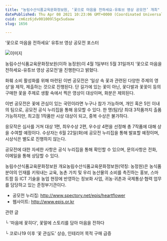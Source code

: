 ```yaml
---
title: "농림수산식품교육문화정보원, ‘꽃으로 마음을 전하세요-유튜브 영상 공모전’ 개최"
datePublished: Thu Apr 08 2021 10:23:06 GMT+0000 (Coordinated Universal Time)
cuid: cm6zz6jdv001009l5gx5udaaw
slug: 1656

---
```



‘꽃으로 마음을 전하세요’ 유튜브 영상 공모전 포스터

![이미지](https://cdn.hashnode.com/res/hashnode/image/upload/v1739247710516/e045a858-73e5-4567-ae65-7e99db991e38.jpeg)

농림수산식품교육문화정보원(이하 농정원)이 4월 1일부터 5월 31일까지 ‘꽃으로 마음을 전하세요-유튜브 영상 공모전’을 진행한다고 밝혔다.

화훼 소비 활성화를 위해 마련된 이번 공모전은 ‘일상 속 꽃과 관련된 다양한 주제의 영상’을 제작, 제출하는 것으로 진행된다. 단 길가에 있는 꽃이 아닌, 꽃다발과 꽃꽂이 등의 구매한 꽃을 주제로 생활 속에서 찍은 영상이 대상이며, 화분은 제외된다.

이번 공모전은 꽃에 관심이 있는 국민이라면 누구나 참가 가능하며, 개인 혹은 5인 이내의 팀으로, 공모전 공식 누리집을 통해 응모할 수 있다. 한 명(팀)당 최대 3작품까지 출품 가능하지만, 최고점 1작품만 시상 대상이 되고, 중복 수상은 불가하다.

응모작은 심사를 거쳐 대상 1편, 최우수상 2편, 우수상 4편을 선정해 총 7작품에 대해 상을 수여할 예정이다. 수상자는 6월 22일(화)에 공모전 누리집을 통해 발표할 예정이며, 시상식은 별도로 진행하지 않는다.

공모전에 대한 자세한 사항은 공식 누리집을 통해 확인할 수 있으며, 문의사항은 전화, 이메일을 통해 상담할 수 있다.

농림수산식품교육문화정보원 개요농림수산식품교육문화정보원(약칭: 농정원)은 농식품 분야의 인재를 키워내는 교육, 농촌 가치 및 우리 농산물의 소비를 촉진하는 홍보, 스마트팜 등 ICT 기술을 농업 현장에 반영하는 정보화 사업, 귀농·귀촌과 국제통상·협력 업무를 담당하고 있는 준정부기관이다.

- 공모전 누리집: http://www.spectory.net/epis/heartflower
- 웹사이트: http://www.epis.or.kr

관련 글

└ '마음에 꽃히다', 꽃말에 스토리를 담아 마음을 전하다

└ 코로나19 이후 ‘꽃 관심도’ 상승, 인테리어 목적 구매 급증